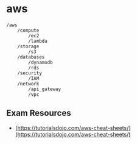 # aws

```
/aws
 	/compute
		/ec2
		/lambda
	/storage
		/s3
	/databases
		/dynamodb
		/rds
	/security
		/IAM
	/network
		/api_gateway
		/vpc
```

## Exam Resources

* [https://tutorialsdojo.com/aws-cheat-sheets/](https://tutorialsdojo.com/aws-cheat-sheets/)
